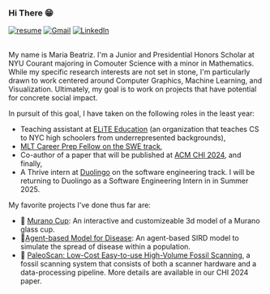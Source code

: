<h3> Hi There 😁 </h3>
 <a href="https://github.com/mariabeatrizsilva/resume/blob/main/MariaBeatriz_Silva_Resume-12.pdf"><img img src="https://img.shields.io/badge/access-my_resume-8A2BE2" alt="resume"/></a>
<a href="mailto:mariasilva@nyu.edu"><img img src="https://img.shields.io/badge/gmail-%23EA4335.svg?style=plastic&logo=gmail&logoColor=white" alt="Gmail"/></a>
<a href="https://www.linkedin.com/in/mariabiasilva/"><img src="https://img.shields.io/badge/linkedin-%230A66C2.svg?style=plastic&logo=linkedin&logoColor=white" alt="LinkedIn"/></a>
<br><br>




My name is Maria Beatriz. I'm a Junior and Presidential Honors Scholar at NYU Courant majoring in Comouter Science with a minor in Mathematics. While my specific research interests are not set in stone, I'm particularly drawn to work centered around Computer Graphics, Machine Learning, and Visualization. Ultimately, my goal is to work on projects that have potential for concrete social impact. 


In pursuit of this goal, I have taken on the following roles in the least year: 
- Teaching assistant at [ELiTE Education](http://www.elite-education.org) (an organization that teaches CS to NYC high schoolers from underrepresented backgrounds),
- [MLT Career Prep Fellow on the SWE track](https://info.mlt.org/career-prep-software-engineering-swe?_gl=1*1go9dov*_ga*NDkyMDQ2NDgyLjE3MTIzODE1NTY.*_ga_4QFCKC472T*MTcxMjM4MTU1NS4xLjAuMTcxMjM4MTU1NS4wLjAuMA..),
- Co-author of a paper that will be published at [ACM CHI 2024](https://chi2024.acm.org), and finally,
- A Thrive intern at [Duolingo](https://www.duolingo.com) on the software engineering track. I will be returning to Duolingo as a Software Engineering Intern in in Summer 2025. 

My favorite projects I've done thus far are:
- :wine_glass: [Murano Cup](https://mariabeatrizsilva.github.io/murano/index.html): An interactive and customizeable 3d model of a Murano glass cup.
- 🦠[Agent-based Model for Disease](https://github.com/mariabeatrizsilva/AgentBasedModeling): An agent-based SIRD model to simulate the spread of disease within a population.
- :sauropod: [PaleoScan: Low-Cost Easy-to-use High-Volume Fossil Scanning](https://dl.acm.org/doi/10.1145/3613904.3642020), a fossil scanning system that consists of both a scanner hardware and a data-processing pipeline. More details are available in our CHI 2024 paper. 





